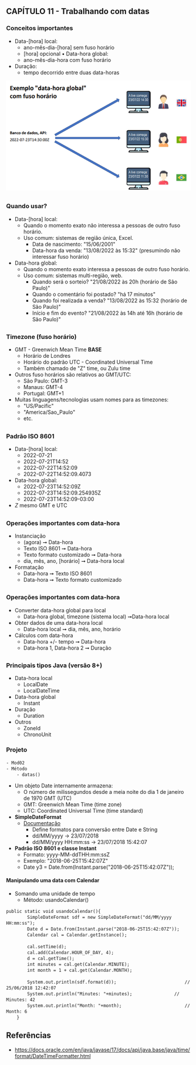 
## CAPÍTULO 11 - Trabalhando com datas

### Conceitos importantes
- Data-[hora] local:
	- ano-mês-dia-[hora] sem fuso horário
	- [hora] opcional • Data-hora global:
	- ano-mês-dia-hora com fuso horário
- Duração:
	- tempo decorrido entre duas data-horas

![timezone](../img_readme/timezone.png)
##
### Quando usar?
- Data-[hora] local:
	- Quando o momento exato não interessa a pessoas de outro fuso horário.
	- Uso comum: sistemas de região única, Excel.
		- Data de nascimento: "15/06/2001"
		- Data-hora da venda: "13/08/2022 às 15:32" (presumindo não interessar fuso horário) 
- Data-hora global:
	- Quando o momento exato interessa a pessoas de outro fuso horário.
	- Uso comum: sistemas multi-região, web.
		- Quando será o sorteio? "21/08/2022 às 20h (horário de São Paulo)"
		- Quando o comentário foi postado? "há 17 minutos"
		- Quando foi realizada a venda? "13/08/2022 às 15:32 (horário de São Paulo)"
		- Início e fim do evento? "21/08/2022 às 14h até 16h (horário de São Paulo)"
##
### Timezone (fuso horário) 
- GMT - Greenwich Mean Time **BASE**
    - Horário de Londres
    - Horário do padrão UTC - Coordinated Universal Time
    - Também chamado de "Z" time, ou Zulu time
- Outros fuso horários são relativos ao GMT/UTC: 
    - São Paulo: GMT-3
    - Manaus: GMT-4
    - Portugal: GMT+1
- Muitas linguagens/tecnologias usam nomes para as timezones: 
    - "US/Pacific"
    - "America/Sao_Paulo"
    - etc.
##
### Padrão ISO 8601
- Data-[hora] local:
    - 2022-07-21
    - 2022-07-21T14:52
    - 2022-07-22T14:52:09
    - 2022-07-22T14:52:09.4073
- Data-hora global:
    - 2022-07-23T14:52:09Z
    - 2022-07-23T14:52:09.254935Z
    - 2022-07-23T14:52:09-03:00
- *Z* mesmo GMT e UTC
##
### Operações importantes com data-hora
- Instanciação
    - (agora) ➞ Data-hora
    - Texto ISO 8601 ➞ Data-hora
    - Texto formato customizado ➞ Data-hora
    - dia, mês, ano, [horário] ➞ Data-hora local 
- Formatação
    - Data-hora ➞ Texto ISO 8601
    - Data-hora ➞ Texto formato customizado
##
### Operações importantes com data-hora
- Converter data-hora global para local 
    - Data-hora global, timezone (sistema local) ➞Data-hora local 
- Obter dados de uma data-hora local 
    - Data-hora local ➞ dia, mês, ano, horário
- Cálculos com data-hora
    - Data-hora +/- tempo ➞ Data-hora
    - Data-hora 1, Data-hora 2 ➞ Duração
##
### Principais tipos Java (versão 8+) 
- Data-hora local
    - LocalDate
    - LocalDateTime
- Data-hora global
    - Instant 
- Duração
    - Duration
- Outros
    - ZoneId
    - ChronoUnit

### Projeto
	- Mod02
	- Método
		- datas()
- Um objeto Date internamente armazena:
	- O número de milissegundos desde a meia noite do dia 1 de janeiro de 1970 GMT (UTC)
	- GMT: Greenwich Mean Time (time zone)
	- UTC: Coordinated Universal Time (time standard)
- **SimpleDateFormat**
	- [Documentação](https://docs.oracle.com/javase/10/docs/api/java/text/SimpleDateFormat.html)
		- Define formatos para conversão entre Date e String
		- dd/MM/yyyy -> 23/07/2018
		- dd/MM/yyyy HH:mm:ss -> 23/07/2018 15:42:07
- **Padrão ISO 8601 e classe Instant**
	- Formato: yyyy-MM-ddTHH:mm:ssZ
	- Exemplo: "2018-06-25T15:42:07Z"
	- Date y3 = Date.from(Instant.parse("2018-06-25T15:42:07Z"));
#### Manipulando uma data com Calendar
- Somando uma unidade de tempo
	- Método: usandoCalendar()

```
public static void usandoCalendar(){
		SimpleDateFormat sdf = new SimpleDateFormat("dd/MM/yyyy HH:mm:ss");
		Date d = Date.from(Instant.parse("2018-06-25T15:42:07Z"));
		Calendar cal = Calendar.getInstance();
	
		cal.setTime(d);
		cal.add(Calendar.HOUR_OF_DAY, 4);
		d = cal.getTime();
		int minutes = cal.get(Calendar.MINUTE);
		int month = 1 + cal.get(Calendar.MONTH);
		
		System.out.println(sdf.format(d));							// 25/06/2018 12:42:07
		System.out.println("Minutes: "+minutes);				// Minutes: 42
		System.out.println("Month: "+month);						// Month: 6
	}
```

## Referências
- https://docs.oracle.com/en/java/javase/17/docs/api/java.base/java/time/format/DateTimeFormatter.html